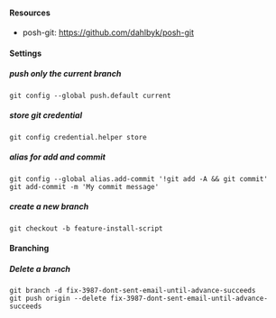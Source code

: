 #### Resources

* posh-git: https://github.com/dahlbyk/posh-git


#### Settings
##### push only the current branch
```
git config --global push.default current
```

##### store git credential
```
git config credential.helper store
```

##### alias for add and commit
```
git config --global alias.add-commit '!git add -A && git commit'
git add-commit -m 'My commit message'
```

##### create a new branch
```shell
git checkout -b feature-install-script
```

#### Branching

##### Delete a branch

```
git branch -d fix-3987-dont-sent-email-until-advance-succeeds
git push origin --delete fix-3987-dont-sent-email-until-advance-succeeds
```
